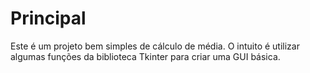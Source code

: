 # Principal

Este é um projeto bem simples de cálculo de média. 
O intuito é utilizar algumas funções da biblioteca Tkinter para criar uma GUI básica.

